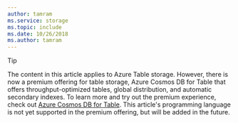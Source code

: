 ```yaml
---
author: tamram
ms.service: storage
ms.topic: include
ms.date: 10/26/2018
ms.author: tamram
---
```

> [!TIP]
> The content in this article applies to Azure Table storage. However, there is now a premium offering for table storage, Azure Cosmos DB for Table that offers throughput-optimized tables, global distribution, and automatic secondary indexes. To learn more and try out the premium experience, check out [Azure Cosmos DB for Table](../articles/cosmos-db/table-introduction.md). This article's programming language is not yet supported in the premium offering, but will be added in the future.
>